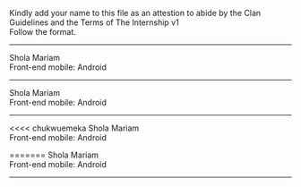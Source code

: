 Kindly add your name to this file as an attestion to abide by the Clan Guidelines and the Terms of The Internship v1
<br/> Follow the format.<br/> 
___
Shola Mariam <br/>
Front-end mobile: Android 

___
Shola Mariam <br/>
Front-end mobile: Android 

___
<<<< chukwuemeka
Shola Mariam  <br/>
Front-end mobile: Android 

=======
Shola Mariam <br/>
Front-end mobile: Android 
___
